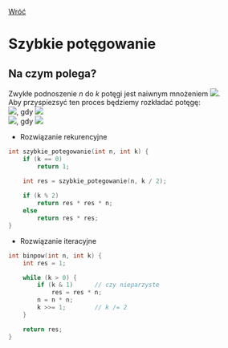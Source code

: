 [Wróć](/../../../../../../)

# Szybkie potęgowanie

## Na czym polega?
Zwykłe podnoszenie *n* do *k* potęgi jest naiwnym mnożeniem ![](https://latex.codecogs.com/svg.image?\color%20{white}n^k=n*n*n*%20\ldots%20*%20n). \
Aby przyspiezsyć ten proces będziemy rozkładać potęgę: \
![](https://latex.codecogs.com/svg.image?\color%20{white}n^k%20=%20(n^{k/2})%20*%20(n^{k/2})), gdy ![](https://latex.codecogs.com/svg.image?\color%20{white}k|2) \
![](https://latex.codecogs.com/svg.image?\color%20{white}n^k%20=%20(n^{k/2})%20*%20(n^{k/2})%20*%20n), gdy ![](https://latex.codecogs.com/svg.image?\color%20{white}k+1|2)

* Rozwiązanie rekurencyjne
```c++
int szybkie_potegowanie(int n, int k) {
    if (k == 0)
        return 1;

    int res = szybkie_potegowanie(n, k / 2);
    
    if (k % 2)
        return res * res * n;
    else
        return res * res;
}
```

* Rozwiązanie iteracyjne
```c++
int binpow(int n, int k) {
    int res = 1;

    while (k > 0) {
        if (k & 1)		// czy nieparzyste
            res = res * n;
        n = n * n;
        k >>= 1;		// k /= 2
    }

    return res;
}
```
